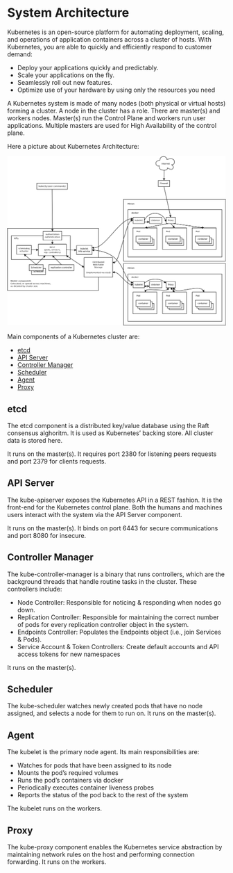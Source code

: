# System Architecture
Kubernetes is an open-source platform for automating deployment, scaling, and operations of application containers across a cluster of hosts. With Kubernetes, you are able to quickly and efficiently respond to customer demand:

  * Deploy your applications quickly and predictably.
  * Scale your applications on the fly.
  * Seamlessly roll out new features.
  * Optimize use of your hardware by using only the resources you need

A Kubernetes system is made of many nodes (both physical or virtual hosts) forming a cluster. A node in the cluster has a role. There are master(s) and workers nodes. Master(s) run the Control Plane and workers run user applications. Multiple masters are used for High Availability of the control plane.

Here a picture about Kubernetes Architecture:

![](../img/architecture.png?raw=true)

Main components of a Kubernetes cluster are:

   * [etcd](#etcd)
   * [API Server](#api-server)
   * [Controller Manager](#controller-manager)
   * [Scheduler](#scheduler)
   * [Agent](#agent)
   * [Proxy](#proxy)
    
## etcd
The etcd component is a distributed key/value database using the Raft consensus alghoritm. It is used as Kubernetes’ backing store. All cluster data is stored here.

It runs on the master(s).
It requires port 2380 for listening peers requests and port 2379 for clients requests.

## API Server
The kube-apiserver exposes the Kubernetes API in a REST fashion. It is the front-end for the Kubernetes control plane. Both the humans and machines users interact with the system via the API Server component.

It runs on the master(s).
It binds on port 6443 for secure communications and port 8080 for insecure.

## Controller Manager
The kube-controller-manager is a binary that runs controllers, which are the background threads that handle routine tasks in the cluster. These controllers include:

  * Node Controller: Responsible for noticing & responding when nodes go down.
  * Replication Controller: Responsible for maintaining the correct number of pods for every replication controller object in the system.
  * Endpoints Controller: Populates the Endpoints object (i.e., join Services & Pods).
  * Service Account & Token Controllers: Create default accounts and API access tokens for new namespaces

It runs on the master(s).

## Scheduler
The kube-scheduler watches newly created pods that have no node assigned, and selects a node for them to run on. It runs on the master(s).

## Agent
The kubelet is the primary node agent. Its main responsibilities are:

  * Watches for pods that have been assigned to its node
  * Mounts the pod’s required volumes
  * Runs the pod’s containers via docker 
  * Periodically executes container liveness probes
  * Reports the status of the pod back to the rest of the system

The kubelet runs on the workers.

## Proxy
The kube-proxy component enables the Kubernetes service abstraction by maintaining network rules on the host and performing connection forwarding. It runs on the workers.

